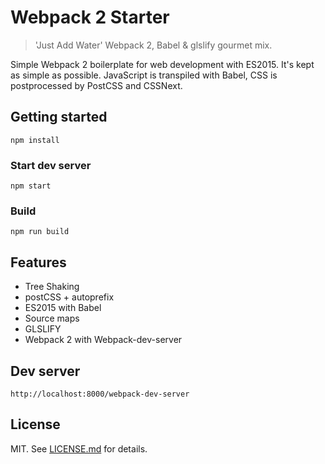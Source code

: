 # Webpack 2 Starter
> 'Just Add Water' Webpack 2, Babel & glslify gourmet mix.

Simple Webpack 2 boilerplate for web development with ES2015. It's kept as simple as possible.
JavaScript is transpiled with Babel, CSS is postprocessed by PostCSS and CSSNext. 

## Getting started

```npm install```

### Start dev server

```npm start```

### Build

```npm run build```

## Features

- Tree Shaking
- postCSS + autoprefix
- ES2015 with Babel
- Source maps
- GLSLIFY
- Webpack 2 with Webpack-dev-server

## Dev server
```http://localhost:8000/webpack-dev-server```


## License

MIT. See [LICENSE.md](http://github.com/terkelg/webpack-starter/blob/master/LICENSE.md) for details.
